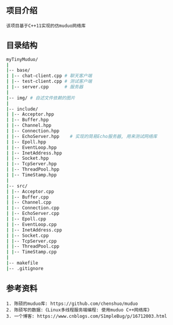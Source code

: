## 项目介绍

    该项目基于C++11实现的仿muduo网络库

## 目录结构

```bash
myTinyMuduo/
|
|-- base/
| |-- chat-client.cpp # 聊天客户端
| |-- test-client.cpp # 测试客户端
| |-- server.cpp      # 服务器
|
|-- img/ # 自述文件依赖的图片
|
|-- include/
| |-- Acceptor.hpp
| |-- Buffer.hpp
| |-- Channel.hpp
| |-- Connection.hpp
| |-- EchoServer.hpp    # 实现的简易Echo服务器, 用来测试网络库
| |-- Epoll.hpp
| |-- EventLoop.hpp
| |-- InetAddress.hpp
| |-- Socket.hpp
| |-- TcpServer.hpp
| |-- ThreadPool.hpp
| |-- TimeStamp.hpp
|
|-- src/
| |-- Acceptor.cpp
| |-- Buffer.cpp
| |-- Channel.cpp
| |-- Connection.cpp
| |-- EchoServer.cpp
| |-- Epoll.cpp
| |-- EventLoop.cpp
| |-- InetAddress.cpp
| |-- Socket.cpp
| |-- TcpServer.cpp
| |-- ThreadPool.cpp
| |-- TimeStamp.cpp
|
|-- makefile
|-- .gitignore
```
## 参考资料
    1. 陈硕的muduo库: https://github.com/chenshuo/muduo
    2. 陈硕写的数据:《Linux多线程服务端编程: 使用muduo C++网络库》
    3. 一个博客: https://www.cnblogs.com/S1mpleBug/p/16712003.html